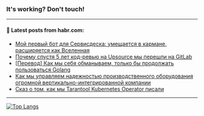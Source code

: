 ### It's working? Don't touch!

---
<!--
#### 🛠️ Technical stack:

![C++](https://img.shields.io/badge/C++-informational?logo=c%2B%2B&style=flat&logoColor=white&color=9C033A)
![Java](https://img.shields.io/badge/Java-informational?logo=java&style=flat&logoColor=white&color=007396)
![Kotlin](https://img.shields.io/badge/Kotlin-informational?logo=Kotlin&style=flat&logoColor=white&color=0095D5)
![JS](https://img.shields.io/badge/JS-informational?logo=javaScript&style=flat&logoColor=black&color=F7Df1E) <br>
![HTML5](https://img.shields.io/badge/HTML5-informational?logo=html5&style=flat&logoColor=white&color=E34F26)
![CSS3](https://img.shields.io/badge/CSS3-informational?logo=css3&style=flat&logoColor=white&color=157286)
![Sass](https://img.shields.io/badge/Saas-informational?logo=sass&style=flat&logoColor=white&color=hotpink)
![PHP](https://img.shields.io/badge/PHP-informational?logo=php&style=flat&logoColor=white&color=777BB4) <br>
![WebPAck](https://img.shields.io/badge/WebPack-informational?logo=webPack&style=flat&logoColor=white&color=FF6F00)
![Bootstrap](https://img.shields.io/badge/Bootstrap-informational?logo=Bootstrap&style=flat&logoColor=white&color=7952B3)
![MySQL](https://img.shields.io/badge/MySQL-informational?logo=MySQL&style=flat&logoColor=white&color=00f) <br>
![NodeJS](https://img.shields.io/badge/NodeJS-informational?logo=node.js&style=flat&logoColor=white&color=43853D)
![Spring](https://img.shields.io/badge/Spring-informational?logo=Spring&style=flat&logoColor=white&color=0A9EDC)
![Angular](https://img.shields.io/badge/Vue-informational?logo=vue.js&style=flat&logoColor=white&color=red)
![Git](https://img.shields.io/badge/Git-informational?logo=git&style=flat&logoColor=white&color=darkorange)

___
-->

#### 💬 Latest posts from habr.com:

<!-- BLOG-POST-LIST:START -->
- [Мой первый бот для Сервисдеска: умещается в кармане, расширяется как Вселенная](https://habr.com/ru/post/677022/?utm_source=habrahabr&utm_medium=rss&utm_campaign=677022)
- [Почему спустя 5 лет код-ревью на Upsource мы перешли на GitLab](https://habr.com/ru/post/676938/?utm_source=habrahabr&utm_medium=rss&utm_campaign=676938)
- [[Перевод] Как мы себя обманываем, только бы продолжать пользоваться Golang](https://habr.com/ru/post/676994/?utm_source=habrahabr&utm_medium=rss&utm_campaign=676994)
- [Как мы управляем надежностью производственного оборудования огромной вертикально-интегрированной компании](https://habr.com/ru/post/676990/?utm_source=habrahabr&utm_medium=rss&utm_campaign=676990)
- [Сказ о том, как мы Tarantool Kubernetes Operator писали](https://habr.com/ru/post/676972/?utm_source=habrahabr&utm_medium=rss&utm_campaign=676972)
<!-- BLOG-POST-LIST:END -->

---

[![Top Langs](https://github-readme-stats.vercel.app/api/top-langs/?username=zloylis&layout=compact&hide_border=true&theme=dracula)](https://github.com/zloylis)
